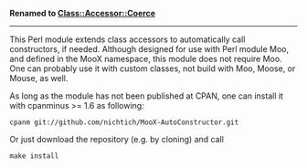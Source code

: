 **Renamed to [Class::Accessor::Coerce](https://github.com/nichtich/Class-Accessor-Coerce)**

----

This Perl module extends class accessors to automatically call constructors, if
needed. Although designed for use with Perl module Moo, and defined in the MooX
namespace, this module does not require Moo. One can probably use it with
custom classes, not build with Moo, Moose, or Mouse, as well.

As long as the module has not been published at CPAN, one can install it with
cpanminus >= 1.6 as following:

    cpanm git://github.com/nichtich/MooX-AutoConstructor.git

Or just download the repository (e.g. by cloning) and call

    make install

